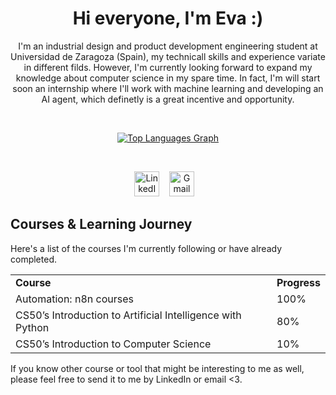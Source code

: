 <div align="center"> 

# Hi everyone, I'm Eva :) 

<p>I'm an industrial design and product development engineering student at Universidad de Zaragoza (Spain), my technicall skills and experience variate in different filds. However, I'm currently looking forward to expand my knowledge about computer science in my spare time. In fact, I'm will start soon an internship where I'll work with machine learning and developing an AI agent, which definetly is a great incentive and opportunity.</p>

&nbsp;

<a href="https://github-readme-stats.vercel.app/api/top-langs/?username=emoliga&layout=compact&theme=dark" target="_blank"> <img src="https://github-readme-stats.vercel.app/api/top-langs/?username=emoliga&layout=compact&theme=dark" alt="Top Languages Graph" height="175" style="max-width: 100%; height: auto; max-height: 175px;"/> </a>

&nbsp;

<p>
    <a href="https://www.linkedin.com/in/eva-mg" rel="nofollow" target="_blank"><img src="https://skillicons.dev/icons?i=linkedin" alt="LinkedIn" height="40" width="40"/></a>
    &nbsp;&nbsp;
    <a href="mailto:molinereva00@gmail.com?subject=Hello%20From%20GitHub" target="_blank"><img src="https://skillicons.dev/icons?i=gmail" alt="Gmail" height="40" width="40"/></a>
    &nbsp;&nbsp;
</p>

</div>



## Courses & Learning Journey

Here's a list of the courses I'm currently following or have already completed. 

<table>
  <tr>
    <td><strong>Course</strong></td>
    <td><strong>Progress</strong></td>
  </tr>
    <tr>
    <td>Automation: n8n courses</td>
    <td>100%</td>
  </tr>
  <tr>
    <td>CS50’s Introduction to Artificial Intelligence with Python</td>
    <td>80%</td>
  </tr>
  <tr>
    <td>CS50’s Introduction to Computer Science</td>
    <td>10%</td>
  </tr>
</table>

<p>If you know other course or tool that might be interesting to me as well, please feel free to send it to me by LinkedIn or email <3.</p>
</a>
&nbsp;
